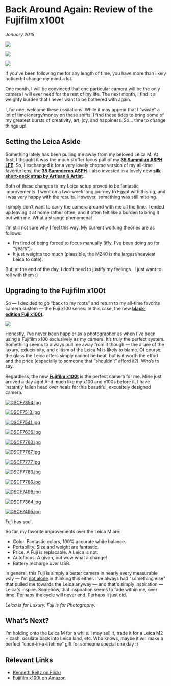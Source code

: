 # Back Around Again: Review of the Fujifilm x100t
*January 2015*





![](https://images.squarespace-cdn.com/content/v1/665498111876725f7613f1e6/1719666489952-SKWOGLSPSUPWR6M19D9S/769a0-img.jpg)

![](http://images.squarespace-cdn.com/content/v1/665498111876725f7613f1e6/1719666454803-84J6JJ8UJKMPUTXGSNEJ/40493-251f0-img.jpg)

![](http://images.squarespace-cdn.com/content/v1/665498111876725f7613f1e6/1719666494897-FSUQ7240M2F57QGA0SEL/87b03-5dc19-image-asset.jpeg)

If you've been following me for any length of time, you have more than likely noticed: I change my mind a lot. 

 One month, I will be convinced that one particular camera will be the only camera I will ever need for the rest of my life. The next month, I find it a weighty burden that I never want to be bothered with again.

 I, for one, welcome these ossilations. While it may appear that I “waste” a lot of time/energy/money on these shifts, I find these tides to bring some of my greatest bursts of creativity, art, joy, and happiness. So… time to change things up! 

 ## Setting the Leica Aside

 Something lately has been pulling me away from my beloved Leica M. At first, I thought it was the much stuffer focus pull of my **[35 Summilux ASPH LFE](https://www.amazon.com/Leica-35mm-1-4-ASPH-Summilux-M/dp/B004GZ3AHU/ref=as_sl_pc_ss_til?tag=bookforkind-20&linkCode=w01&linkId=A4ZMVW6BRUQR7ZGM&creativeASIN=B004GZ3AHU)**. So, I exchanged it for a very lovely chrome version of my all-time favorite lens, the **[35 Summicron ASPH](http://www.amazon.com/gp/product/B0000AGAWV/ref=as_li_tl?ie=UTF8&camp=1789&creative=390957&creativeASIN=B0000AGAWV&linkCode=as2&tag=bookforkind-20&linkId=7RTUNQFZSXLB4RFA)**. I also invested in a lovely new **[silk short\-neck strap by Artisan \& Artist](https://www.amazon.com/Artisan-Artist-Braided-Camera-Strap/dp/B005GXVJVU/ref=as_sl_pc_ss_til?tag=bookforkind-20&linkCode=w01&linkId=PYZEAGNALCEUPIUX&creativeASIN=B005GXVJVU)**. 

 Both of these changes to my Leica setup proved to be fantastic improvements. I went on a two\-week long journey to Egypt with this rig, and I was very happy with the results. However, something was still missing. 

 I simply don’t want to carry the camera around with me all the time. I ended up leaving it at home rather often, and it often felt like a burden to bring it out with me. What a strange phenomena!

 I’m still not sure why I feel this way. My current working theories are as follows: 

 * I’m tired of being forced to focus manually (iffy, I’ve been doing so for \*years\*).
* It just weights too much (plausible, the M240 is the largest/heaviest Leica to date).

 But, at the end of the day, I don’t need to justify my feelings.  I just want to roll with them :)

 ## Upgrading to the Fujifilm x100t

 So — I decided to go “back to my roots” and return to my all\-time favorite camera sustem — the Fuji x100 series. In this case, the new **[black\-edition Fuji x100t](http://www.amazon.com/gp/product/B00NF6ZHNG/ref=as_li_tl?ie=UTF8&camp=1789&creative=390957&creativeASIN=B00NF6ZHNG&linkCode=as2&tag=bookforkind-20&linkId=UGZZ473TOKGFN36X).** 

![](http://images.squarespace-cdn.com/content/v1/665498111876725f7613f1e6/1719666516596-MICPWJEZO2RL7IDYO02Z/d0c42-7f0e5-image-asset.jpeg)

Honestly, I’ve never been happier as a photographer as when I’ve been using a Fujifilm x100 exclusively as my camera. It’s truly the perfect system. Something seems to always pull me away from it though — the allure of the luxury, exlucisibity, and elitism of the Leica M is likely to blame. Of course, the glass the Leica offers simply cannot be beat, but is it worth the effort and the price (especially to someone that “shouldn’t” afford it?). Who’s to say. 

 Regardless, the new **[Fujifilm x100t](http://www.amazon.com/gp/product/B00NF6ZHNG/ref=as_li_tl?ie=UTF8&camp=1789&creative=390957&creativeASIN=B00NF6ZHNG&linkCode=as2&tag=bookforkind-20&linkId=UGZZ473TOKGFN36X)** is the perfect camera for me. Mine just arrived a day ago! And much like my x100 and x100s before it, I have instantly fallen head over heals for this beautiful, excusitely designed camera. 



[![DSCF7354.jpg](http://images.squarespace-cdn.com/content/v1/665498111876725f7613f1e6/1719666519295-A222WX02UFW3DZEKBXIK/dac95-eadb7-dscf7354.jpg)](http://images.squarespace-cdn.com/content/v1/665498111876725f7613f1e6/1719666519295-A222WX02UFW3DZEKBXIK/dac95-eadb7-dscf7354.jpg)

[![DSCF7513.jpg](http://images.squarespace-cdn.com/content/v1/665498111876725f7613f1e6/1719666510642-8T9LKAGX20JU9FBBZDVP/bf2dd-bce85-dscf7513.jpg)](http://images.squarespace-cdn.com/content/v1/665498111876725f7613f1e6/1719666510642-8T9LKAGX20JU9FBBZDVP/bf2dd-bce85-dscf7513.jpg)

[![DSCF7541.jpg](http://images.squarespace-cdn.com/content/v1/665498111876725f7613f1e6/1719666507901-OYA5PZH64M6WO2OFEVNV/ba79a-479b4-dscf7541.jpg)](http://images.squarespace-cdn.com/content/v1/665498111876725f7613f1e6/1719666507901-OYA5PZH64M6WO2OFEVNV/ba79a-479b4-dscf7541.jpg)

[![DSCF7636.jpg](http://images.squarespace-cdn.com/content/v1/665498111876725f7613f1e6/1719666501106-X43RQ594T0RXOQ8U03H4/a1fad-724ae-dscf7636.jpg)](http://images.squarespace-cdn.com/content/v1/665498111876725f7613f1e6/1719666501106-X43RQ594T0RXOQ8U03H4/a1fad-724ae-dscf7636.jpg)

[![DSCF7763.jpg](http://images.squarespace-cdn.com/content/v1/665498111876725f7613f1e6/1719666485403-9L1VAUFEP1OD8US84AG0/5fe70-f6756-dscf7763.jpg)](http://images.squarespace-cdn.com/content/v1/665498111876725f7613f1e6/1719666485403-9L1VAUFEP1OD8US84AG0/5fe70-f6756-dscf7763.jpg)

[![DSCF7767.jpg](http://images.squarespace-cdn.com/content/v1/665498111876725f7613f1e6/1719666474871-Z1YVBGZBG9556P3K8DMV/30cb9-6dd76-dscf7767.jpg)](http://images.squarespace-cdn.com/content/v1/665498111876725f7613f1e6/1719666474871-Z1YVBGZBG9556P3K8DMV/30cb9-6dd76-dscf7767.jpg)

[![DSCF7777.jpg](http://images.squarespace-cdn.com/content/v1/665498111876725f7613f1e6/1719666507420-YC02F480G09OFFPU5YC7/b7b3a-440cf-dscf7777.jpg)](http://images.squarespace-cdn.com/content/v1/665498111876725f7613f1e6/1719666507420-YC02F480G09OFFPU5YC7/b7b3a-440cf-dscf7777.jpg)

[![DSCF7783.jpg](http://images.squarespace-cdn.com/content/v1/665498111876725f7613f1e6/1719666505033-37NS7G0C56AMMEXATS7H/adad1-7db87-dscf7783.jpg)](http://images.squarespace-cdn.com/content/v1/665498111876725f7613f1e6/1719666505033-37NS7G0C56AMMEXATS7H/adad1-7db87-dscf7783.jpg)

[![DSCF7786.jpg](http://images.squarespace-cdn.com/content/v1/665498111876725f7613f1e6/1719666524038-CNKKKKVFTXENIB18CCS7/eab6a-d0b3c-dscf7786.jpg)](http://images.squarespace-cdn.com/content/v1/665498111876725f7613f1e6/1719666524038-CNKKKKVFTXENIB18CCS7/eab6a-d0b3c-dscf7786.jpg)

[![DSCF7496.jpg](http://images.squarespace-cdn.com/content/v1/665498111876725f7613f1e6/1719666475319-YT2XIHUI0MUD26BPDM32/35ba4-c751d-dscf7496.jpg)](http://images.squarespace-cdn.com/content/v1/665498111876725f7613f1e6/1719666475319-YT2XIHUI0MUD26BPDM32/35ba4-c751d-dscf7496.jpg)

[![DSCF7364.jpg](http://images.squarespace-cdn.com/content/v1/665498111876725f7613f1e6/1719666507222-TU23VNG39QDVTPEPX5ZD/b786d-604fb-dscf7364.jpg)](http://images.squarespace-cdn.com/content/v1/665498111876725f7613f1e6/1719666507222-TU23VNG39QDVTPEPX5ZD/b786d-604fb-dscf7364.jpg)

[![DSCF7495.jpg](http://images.squarespace-cdn.com/content/v1/665498111876725f7613f1e6/1719666524517-GY9SYUD7AZBDLGXJFS4F/ec0a0-3bd60-dscf7495.jpg)](http://images.squarespace-cdn.com/content/v1/665498111876725f7613f1e6/1719666524517-GY9SYUD7AZBDLGXJFS4F/ec0a0-3bd60-dscf7495.jpg)

Fuji has soul. 

 So far, my favorite improvements over the Leica M are:

 * Color. Fantastic colors, 100% accurate white balance.
* Portability. Size and weight are fantastic.
* Price. A Fuji is replacable. A Leica is not.
* Autofocus. A given, but wow what a change!
* Battery recharge over USB.

 In general, this Fuji is simply a better camera in nearly every measurable way — I'm [not alone](http://www.kenrockwell.com/fuji/x100t.htm) in thinking this either. I've always had "something else" that pulled me towards the Leica anyway — and that's simply inspiration — Leica's inspire. Somehow, that inspiration seems to fade within me, over time. Perhaps the cycle will never end. Perhaps it just did. 

 *Leica is for Luxury. Fuji is for Photography.*

 ## What’s Next?

 I’m holding onto the Leica M for a while. I may sell it, trade it for a Leica M2 \+ cash, ossilate back into Leica land, etc. Who knows, maybe it will make a perfect “once\-in\-a\-lifetime” gift for someone special one day :)

 ## Relevant Links

 * [Kenneth Reitz on Flickr](https://www.flickr.com/photos/kennethreitz/)
* [Fujifilm x100t on Amazon](http://www.amazon.com/gp/product/B00NF6ZHNG/ref=as_li_tl?ie=UTF8&camp=1789&creative=390957&creativeASIN=B00NF6ZHNG&linkCode=as2&tag=bookforkind-20&linkId=UGZZ473TOKGFN36X)
